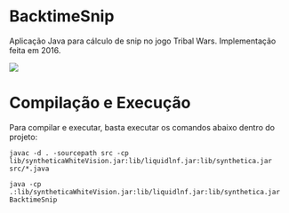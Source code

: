 # BacktimeSnip
Aplicação Java para cálculo de snip no jogo Tribal Wars. Implementação feita em 2016.

<img src="https://raw.githubusercontent.com/dowgsss/BacktimeSnip/master/screenshot.png">

# Compilação e Execução
Para compilar e executar, basta executar os comandos abaixo dentro do projeto:

`javac -d . -sourcepath src -cp lib/syntheticaWhiteVision.jar:lib/liquidlnf.jar:lib/synthetica.jar src/*.java`

`java -cp .:lib/syntheticaWhiteVision.jar:lib/liquidlnf.jar:lib/synthetica.jar BacktimeSnip`
